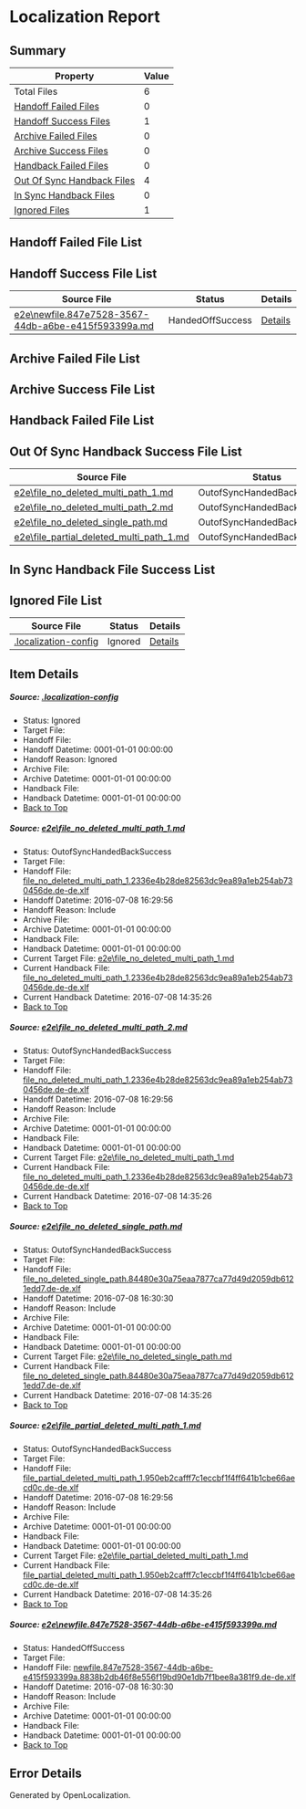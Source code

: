 # <a name='report-top'></a> Localization Report

## Summary
 Property | Value 
 -------- | ----- 
 Total Files | 6
[ Handoff Failed Files ](#handoff-failed-list)| 0
[ Handoff Success Files ](#handoff-success-list)| 1
[ Archive Failed Files ](#archive-failed-list)| 0
[ Archive Success Files ](#archive-success-list)| 0
[ Handback Failed Files ](#handback-failed-list)| 0
[ Out Of Sync Handback Files ](#outofsync-handback-success-list)| 4
[ In Sync Handback Files ](#insync-handback-success-list)| 0
[ Ignored Files ](#ignored-list)| 1

## <a name='handoff-failed-list'></a> Handoff Failed File List

## <a name='handoff-success-list'></a> Handoff Success File List
 Source File | Status | Details 
 ----------- | ------ | ------- 
 [e2e\newfile.847e7528-3567-44db-a6be-e415f593399a.md](https://github.com/OpenLocalizationTestOrg/oltest/blob/20e8df4182b90b0beba2baed17358a5230bebc24/e2e/newfile.847e7528-3567-44db-a6be-e415f593399a.md) | HandedOffSuccess | [Details](#ffa7ccb7d2d5051055034c401b407d256afabdfd5)

## <a name='archive-failed-list'></a> Archive Failed File List

## <a name='archive-success-list'></a> Archive Success File List

## <a name='handback-failed-list'></a> Handback Failed File List

## <a name='outofsync-handback-success-list'></a> Out Of Sync Handback Success File List
 Source File | Status | Details 
 ----------- | ------ | ------- 
 [e2e\file_no_deleted_multi_path_1.md](https://github.com/OpenLocalizationTestOrg/oltest/blob/8c3ff63e90cd61f9d9094291b9be995d5d43cce5/e2e/file_no_deleted_multi_path_1.md) | OutofSyncHandedBackSuccess | [Details](#b0ea1f469e7e4e477df47b0e4a2a569c065e16911)
 [e2e\file_no_deleted_multi_path_2.md](https://github.com/OpenLocalizationTestOrg/oltest/blob/20e8df4182b90b0beba2baed17358a5230bebc24/e2e/file_no_deleted_multi_path_2.md) | OutofSyncHandedBackSuccess | [Details](#b0ea1f469e7e4e477df47b0e4a2a569c065e16912)
 [e2e\file_no_deleted_single_path.md](https://github.com/OpenLocalizationTestOrg/oltest/blob/20e8df4182b90b0beba2baed17358a5230bebc24/e2e/file_no_deleted_single_path.md) | OutofSyncHandedBackSuccess | [Details](#6052b56465d4f1cfddc348a16dc8a92a00e1552c3)
 [e2e\file_partial_deleted_multi_path_1.md](https://github.com/OpenLocalizationTestOrg/oltest/blob/8c3ff63e90cd61f9d9094291b9be995d5d43cce5/e2e/file_partial_deleted_multi_path_1.md) | OutofSyncHandedBackSuccess | [Details](#d194eb404581e60f3bf6c00a5b939d75f0f7a27f4)

## <a name='insync-handback-success-list'></a> In Sync Handback File Success List

## <a name='ignored-list'></a> Ignored File List
 Source File | Status | Details 
 ----------- | ------ | ------- 
 [.localization-config](https://github.com/OpenLocalizationTestOrg/oltest/blob/20e8df4182b90b0beba2baed17358a5230bebc24/.localization-config) | Ignored | [Details](#3d4f252ac210baf56311d7e97dcc2db10974dbd20)

## Item Details
##### <a name='3d4f252ac210baf56311d7e97dcc2db10974dbd20'></a> Source: [.localization-config](https://github.com/OpenLocalizationTestOrg/oltest/blob/20e8df4182b90b0beba2baed17358a5230bebc24/.localization-config)
* Status: Ignored
* Target File: 
* Handoff File: 
* Handoff Datetime: 0001-01-01 00:00:00
* Handoff Reason: Ignored
* Archive File: 
* Archive Datetime: 0001-01-01 00:00:00
* Handback File: 
* Handback Datetime: 0001-01-01 00:00:00
* [Back to Top](#report-top)

##### <a name='b0ea1f469e7e4e477df47b0e4a2a569c065e16911'></a> Source: [e2e\file_no_deleted_multi_path_1.md](https://github.com/OpenLocalizationTestOrg/oltest/blob/8c3ff63e90cd61f9d9094291b9be995d5d43cce5/e2e/file_no_deleted_multi_path_1.md)
* Status: OutofSyncHandedBackSuccess
* Target File: 
* Handoff File: [file_no_deleted_multi_path_1.2336e4b28de82563dc9ea89a1eb254ab730456de.de-de.xlf](https://github.com/OpenLocalizationTestOrg/olhandoff-e2e/blob/b3a5359635af97c57dc6a25ffe173211508688b3/ol-handoff/OpenLocalizationTestOrg/oltest-dede-fly/ci/mt/file_no_deleted_multi_path_1.2336e4b28de82563dc9ea89a1eb254ab730456de.de-de.xlf)
* Handoff Datetime: 2016-07-08 16:29:56
* Handoff Reason: Include
* Archive File: 
* Archive Datetime: 0001-01-01 00:00:00
* Handback File: 
* Handback Datetime: 0001-01-01 00:00:00
* Current Target File: [e2e\file_no_deleted_multi_path_1.md](https://github.com/OpenLocalizationTestOrg/oltest-dede-fly/blob/d1abbe4bbfaccfde766d36c10f553c67325a43c1/e2e/file_no_deleted_multi_path_1.md)
* Current Handback File: [file_no_deleted_multi_path_1.2336e4b28de82563dc9ea89a1eb254ab730456de.de-de.xlf](https://github.com/OpenLocalizationTestOrg/olhandback-e2e/blob/0e47c5e9b0abf9e74fd39e85897e9d44d35c6097/ol-handback/OpenLocalizationTestOrg/oltest-dede-fly/ci/mt/file_no_deleted_multi_path_1.2336e4b28de82563dc9ea89a1eb254ab730456de.de-de.xlf)
* Current Handback Datetime: 2016-07-08 14:35:26
* [Back to Top](#report-top)

##### <a name='b0ea1f469e7e4e477df47b0e4a2a569c065e16912'></a> Source: [e2e\file_no_deleted_multi_path_2.md](https://github.com/OpenLocalizationTestOrg/oltest/blob/20e8df4182b90b0beba2baed17358a5230bebc24/e2e/file_no_deleted_multi_path_2.md)
* Status: OutofSyncHandedBackSuccess
* Target File: 
* Handoff File: [file_no_deleted_multi_path_1.2336e4b28de82563dc9ea89a1eb254ab730456de.de-de.xlf](https://github.com/OpenLocalizationTestOrg/olhandoff-e2e/blob/b3a5359635af97c57dc6a25ffe173211508688b3/ol-handoff/OpenLocalizationTestOrg/oltest-dede-fly/ci/mt/file_no_deleted_multi_path_1.2336e4b28de82563dc9ea89a1eb254ab730456de.de-de.xlf)
* Handoff Datetime: 2016-07-08 16:29:56
* Handoff Reason: Include
* Archive File: 
* Archive Datetime: 0001-01-01 00:00:00
* Handback File: 
* Handback Datetime: 0001-01-01 00:00:00
* Current Target File: [e2e\file_no_deleted_multi_path_1.md](https://github.com/OpenLocalizationTestOrg/oltest-dede-fly/blob/d1abbe4bbfaccfde766d36c10f553c67325a43c1/e2e/file_no_deleted_multi_path_1.md)
* Current Handback File: [file_no_deleted_multi_path_1.2336e4b28de82563dc9ea89a1eb254ab730456de.de-de.xlf](https://github.com/OpenLocalizationTestOrg/olhandback-e2e/blob/0e47c5e9b0abf9e74fd39e85897e9d44d35c6097/ol-handback/OpenLocalizationTestOrg/oltest-dede-fly/ci/mt/file_no_deleted_multi_path_1.2336e4b28de82563dc9ea89a1eb254ab730456de.de-de.xlf)
* Current Handback Datetime: 2016-07-08 14:35:26
* [Back to Top](#report-top)

##### <a name='6052b56465d4f1cfddc348a16dc8a92a00e1552c3'></a> Source: [e2e\file_no_deleted_single_path.md](https://github.com/OpenLocalizationTestOrg/oltest/blob/20e8df4182b90b0beba2baed17358a5230bebc24/e2e/file_no_deleted_single_path.md)
* Status: OutofSyncHandedBackSuccess
* Target File: 
* Handoff File: [file_no_deleted_single_path.84480e30a75eaa7877ca77d49d2059db6121edd7.de-de.xlf](https://github.com/OpenLocalizationTestOrg/olhandoff-e2e/blob/590df610502f266ef3b2e507a49cb1727b891c83/ol-handoff/OpenLocalizationTestOrg/oltest-dede-fly/ci/mt/file_no_deleted_single_path.84480e30a75eaa7877ca77d49d2059db6121edd7.de-de.xlf)
* Handoff Datetime: 2016-07-08 16:30:30
* Handoff Reason: Include
* Archive File: 
* Archive Datetime: 0001-01-01 00:00:00
* Handback File: 
* Handback Datetime: 0001-01-01 00:00:00
* Current Target File: [e2e\file_no_deleted_single_path.md](https://github.com/OpenLocalizationTestOrg/oltest-dede-fly/blob/d1abbe4bbfaccfde766d36c10f553c67325a43c1/e2e/file_no_deleted_single_path.md)
* Current Handback File: [file_no_deleted_single_path.84480e30a75eaa7877ca77d49d2059db6121edd7.de-de.xlf](https://github.com/OpenLocalizationTestOrg/olhandback-e2e/blob/0e47c5e9b0abf9e74fd39e85897e9d44d35c6097/ol-handback/OpenLocalizationTestOrg/oltest-dede-fly/ci/mt/file_no_deleted_single_path.84480e30a75eaa7877ca77d49d2059db6121edd7.de-de.xlf)
* Current Handback Datetime: 2016-07-08 14:35:26
* [Back to Top](#report-top)

##### <a name='d194eb404581e60f3bf6c00a5b939d75f0f7a27f4'></a> Source: [e2e\file_partial_deleted_multi_path_1.md](https://github.com/OpenLocalizationTestOrg/oltest/blob/8c3ff63e90cd61f9d9094291b9be995d5d43cce5/e2e/file_partial_deleted_multi_path_1.md)
* Status: OutofSyncHandedBackSuccess
* Target File: 
* Handoff File: [file_partial_deleted_multi_path_1.950eb2cafff7c1eccbf1f4ff641b1cbe66aecd0c.de-de.xlf](https://github.com/OpenLocalizationTestOrg/olhandoff-e2e/blob/b3a5359635af97c57dc6a25ffe173211508688b3/ol-handoff/OpenLocalizationTestOrg/oltest-dede-fly/ci/mt/file_partial_deleted_multi_path_1.950eb2cafff7c1eccbf1f4ff641b1cbe66aecd0c.de-de.xlf)
* Handoff Datetime: 2016-07-08 16:29:56
* Handoff Reason: Include
* Archive File: 
* Archive Datetime: 0001-01-01 00:00:00
* Handback File: 
* Handback Datetime: 0001-01-01 00:00:00
* Current Target File: [e2e\file_partial_deleted_multi_path_1.md](https://github.com/OpenLocalizationTestOrg/oltest-dede-fly/blob/d1abbe4bbfaccfde766d36c10f553c67325a43c1/e2e/file_partial_deleted_multi_path_1.md)
* Current Handback File: [file_partial_deleted_multi_path_1.950eb2cafff7c1eccbf1f4ff641b1cbe66aecd0c.de-de.xlf](https://github.com/OpenLocalizationTestOrg/olhandback-e2e/blob/0e47c5e9b0abf9e74fd39e85897e9d44d35c6097/ol-handback/OpenLocalizationTestOrg/oltest-dede-fly/ci/mt/file_partial_deleted_multi_path_1.950eb2cafff7c1eccbf1f4ff641b1cbe66aecd0c.de-de.xlf)
* Current Handback Datetime: 2016-07-08 14:35:26
* [Back to Top](#report-top)

##### <a name='ffa7ccb7d2d5051055034c401b407d256afabdfd5'></a> Source: [e2e\newfile.847e7528-3567-44db-a6be-e415f593399a.md](https://github.com/OpenLocalizationTestOrg/oltest/blob/20e8df4182b90b0beba2baed17358a5230bebc24/e2e/newfile.847e7528-3567-44db-a6be-e415f593399a.md)
* Status: HandedOffSuccess
* Target File: 
* Handoff File: [newfile.847e7528-3567-44db-a6be-e415f593399a.8838b2db46f8e556f19bd90e1db7f1bee8a381f9.de-de.xlf](https://github.com/OpenLocalizationTestOrg/olhandoff-e2e/blob/590df610502f266ef3b2e507a49cb1727b891c83/ol-handoff/OpenLocalizationTestOrg/oltest-dede-fly/ci/mt/newfile.847e7528-3567-44db-a6be-e415f593399a.8838b2db46f8e556f19bd90e1db7f1bee8a381f9.de-de.xlf)
* Handoff Datetime: 2016-07-08 16:30:30
* Handoff Reason: Include
* Archive File: 
* Archive Datetime: 0001-01-01 00:00:00
* Handback File: 
* Handback Datetime: 0001-01-01 00:00:00
* [Back to Top](#report-top)


## Error Details

Generated by OpenLocalization.

